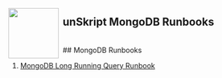[<img align="left" src="https://unskript.com/assets/favicon.png" width="100" height="100" style="padding-right: 5px">](https://unskript.com/assets/favicon.png) 
<h2>unSkript MongoDB Runbooks</h2>

<br>
## MongoDB Runbooks

1. [MongoDB Long Running Query Runbook](./MongoDB_Server_Connectivity.ipynb)
